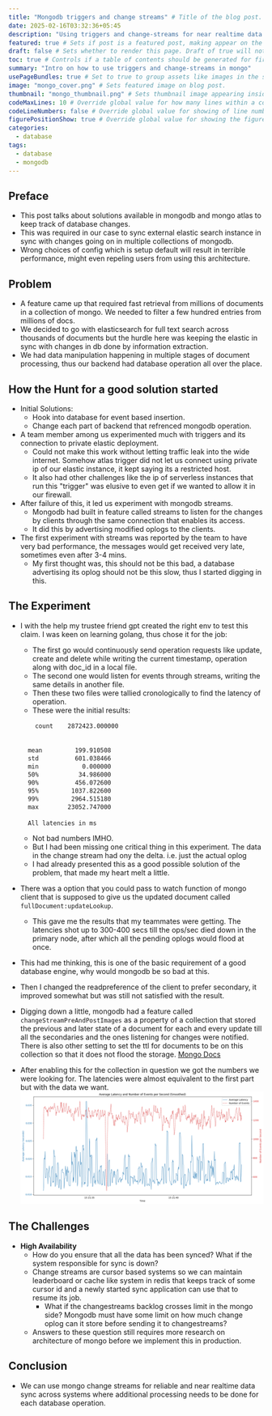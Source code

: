 ```yaml
---
title: "Mongodb triggers and change streams" # Title of the blog post.
date: 2025-02-16T03:32:36+05:45
description: "Using triggers and change-streams for near realtime data synchronization across systems" # Description used for search engine.
featured: true # Sets if post is a featured post, making appear on the home page side bar.
draft: false # Sets whether to render this page. Draft of true will not be rendered.
toc: true # Controls if a table of contents should be generated for first-level links automatically.
summary: "Intro on how to use triggers and change-streams in mongo"
usePageBundles: true # Set to true to group assets like images in the same folder as this post.
image: "mongo_cover.png" # Sets featured image on blog post.
thumbnail: "mongo_thumbnail.png" # Sets thumbnail image appearing inside card on homepage.
codeMaxLines: 10 # Override global value for how many lines within a code block before auto-collapsing.
codeLineNumbers: false # Override global value for showing of line numbers within code block.
figurePositionShow: true # Override global value for showing the figure label.
categories:
  - database
tags:
  - database
  - mongodb
---
```


## Preface

- This post talks about solutions available in mongodb and mongo atlas to keep track of database changes.
- This was required in our case to sync external elastic search instance in sync with changes going on in multiple collections of mongodb.
- Wrong choices of config which is setup default will result in terrible performance, might even repeling users from using this architecture.

## Problem

- A feature came up that required fast retrieval from millions of documents in a collection of mongo. We needed to filter a few hundred entries from millions of docs.
- We decided to go with elasticsearch for full text search across thousands of documents but the hurdle here was keeping the elastic in sync with changes in db done by information extraction.
- We had data manipulation happening in multiple stages of document processing, thus our backend had database operation all over the place.

## How the Hunt for a good solution started

- Initial Solutions:
  - Hook into database for event based insertion.
  - Change each part of backend that refrenced mongodb operation.
- A team member among us experimented much with triggers and its connection to private elastic deployment.
  - Could not make this work without letting traffic leak into the wide internet. Somehow atlas trigger did not let us connect using private ip of our elastic instance, it kept saying its a restricted host.
  - It also had other challenges like the ip of serverless instances that run this "trigger" was elusive to even get if we wanted to allow it in our firewall.
- After failure of this, it led us experiment with mongodb streams.
  - Mongodb had built in feature called streams to listen for the changes by clients through the same connection that enables its access.
  - It did this by advertising modified oplogs to the clients.
- The first experiment with streams was reported by the team to have very bad performance, the messages would get received very late, sometimes even after 3-4 mins.
  - My first thought was, this should not be this bad, a database advertising its oplog should not be this slow, thus I started digging in this.

## The Experiment

- I with the help my trustee friend gpt created the right env to test this claim. I was keen on learning golang, thus chose it for the job:
  - The first go would continuously send operation requests like update, create and delete while writing the current timestamp, operation along with doc_id in a local file.
  - The second one would listen for events through streams, writing the same details in another file.
  - Then these two files were tallied cronologically to find the latency of operation.
  - These were the initial results:
  ```
      count    2872423.000000


    mean         199.910508
    std          601.038466
    min            0.000000
    50%           34.986000
    90%          456.072600
    95%         1037.822600
    99%         2964.515180
    max        23052.747000

    All latencies in ms
  ```
  
  - Not bad numbers IMHO.
  - But I had been missing one critical thing in this experiment. The data in the change stream had ony the delta. i.e. just the actual oplog
  - I had already presented this as a good possible solution of the problem, that made my heart melt a little.
- There was a option that you could pass to watch function of mongo client that is supposed to give us the updated document called `fullDocument:updateLookup`.
  - This gave me the results that my teammates were getting. The latencies shot up to 300-400 secs till the ops/sec died down in the primary node, after which all the pending oplogs would flood at once.
- This had me thinking, this is one of the basic requirement of a good database engine, why would mongodb be so bad at this.
- Then I changed the readpreference of the client to prefer secondary, it improved somewhat but was still not satisfied with the result.
- Digging down a little, mongodb had a feature called `changeStreamPreAndPostImages` as a property of a collection that stored the previous and later state of a document for each and every update till all the secondaries and the ones listening for changes were notified. There is also other setting to set the ttl for documents to be on this collection so that it does not flood the storage. [Mongo Docs](https://www.mongodb.com/docs/manual/reference/method/db.collection.watch/#change-streams-with-document-pre--and-post-images)
- After enabling this for the collection in question we got the numbers we were looking for. The latencies were almost equivalent to the first part but with the data we want.
  ![metrics after right config](final_optimized_metrics.png)


## The Challenges
- **High Availability**
  - How do you ensure that all the data has been synced? What if the system responsible for sync is down?
  - Change streams are cursor based systems so we can maintain leaderboard or cache like system in redis that keeps track of some cursor id and a newly started sync application can use that to resume its job.
    - What if the changestreams backlog crosses limit in the mongo side? Mongodb must have some limit on how much change oplog can it store before sending it to changestreams? 
  - Answers to these question still requires more research on architecture of mongo before we implement this in production.

## Conclusion

- We can use mongo change streams for reliable and near realtime data sync across systems where additional processing needs to be done for each database operation.
